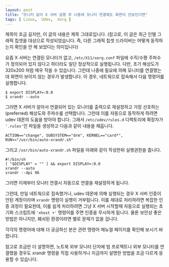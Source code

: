 ```yaml
---
layout: post
title: "모니터 없이 X 서버 실행 후 나중에 모니터 연결해도 화면이 안보인다면"
tags: [ Linux,  Udev,  Xorg ]
---
```


제목이 조금 길지만, 이 글의 내용은 제목 그대로입니다. (참고로, 이 글은 최근 인텔 그래픽 칩셋을 대상으로 작성되었습니다. 즉, 다른 그래픽 칩셋 드라이버는 어떻게 동작하는지 확인을 안 해 보았다는 의미입니다)

요즘 X 서버는 연결된 모니터가 없고, `/etc/X11/xorg.conf` 파일에 수직/수평 주파수가 정의되어 있지 않다고 하더라도 일단 정상적으로 실행됩니다. 다만, 초기 해상도가 320x200 처럼 매우 작을 수 있습니다. 그런데 나중에 필요에 의해 모니터를 연결했는데 화면이 보이지 않는 경우가 발생합니다. 이 경우, 네트웍으로 접속해서 다음 명령어를 실행합니다.

    $ export DISPLAY=:0.0
    $ xrandr --auto

그러면 X 서버가 알아서 연결되어 있는 모니터를 출력으로 재설정하고 가장 선호하는(preferred) 해상도와 주파수를 선택합니다. 그런데 이를 자동으로 동작하게 하려면 udev 데몬의 도움을 받아야 합니다. 그래서 `/etc/udev/rules.d` 디렉토리에 확장자가 `'.rules'`인 파일을 생성하고 다음과 같이 내용을 채웁니다.

    ACTION=="change", SUBSYSTEM=="drm", KERNEL=="card*", RUN+="/usr/bin/auto-xrandr.sh"

그리고 `/usr/bin/auto-xrandr.sh` 파일을 아래와 같이 작성한뒤 실행권한을 줍니다.

    #!/bin/sh
    [ "$DISPLAY" = "" ] && export DISPLAY=:0.0
    xrandr --auto
    xrandr --dpi 96

그러면 이제부터 모니터 연결시 자동으로 연결을 재설정하게 됩니다.

그런데, 만일 네트웍으로 접속했거나, udev 데몬에 의해 실행되는 경우 X 서버 인증이 안된 계정이라며 `xrandr` 명령이 실행이 거부됩니다. 이를 제대로 처리하려면 복잡한 인증 과정이 필요한데, 이를 쉽게 처리하려면 그냥 X 서버 시작할때 자동으로 실행되는 초기화 스크립트에 `'xhost +'` 명령어를 주면 인증을 무시하게 됩니다. 물론 보안상 좋은 방법은 아니지만, 폐쇠된 환경이라면 별로 문제가 없을 겁니다.

각각의 명령어에 대해 더 궁금하신 분은 관련 명령어 매뉴얼 페이지를 확인해 보시기 바랍니다.

참고로 조금만 더 설명하면, 노트북 외부 모니터 단자에 빔 프로젝트나 외부 모니터를 연결했을 경우도 xrandr 명령을 직접 사용하거나 지금까지 설명한 방법을 조금 다르게 응용할 수 있습니다.
